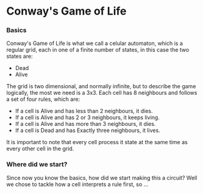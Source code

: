 # Conway's Game of Life

### Basics
Conway's Game of Life is what we call a celular automaton, which is a regular grid, each in one of a finite number of states, in this case the two states are:
- Dead
- Alive

The grid is two dimensional, and normally infinite, but to describe the game logically, the most we need is a 3x3.
Each cell has 8 neighbours and follows a set of four rules, which are:

- If a cell is Alive and has less than 2 neighbours, it dies.
- If a cell is Alive and has 2 or 3 neighbours, it keeps living.
- If a cell is Alive and has more than 3 neighbours, it dies.
- If a cell is Dead and has Exactly three neighbours, it lives.

It is important to note that every cell process it state at the same time as every other cell in the grid.


### Where did we start?

Since now you know the basics, how did we start making this a circuit?
Well we chose to tackle how a cell interprets a rule first, so ...
